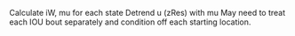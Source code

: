 Calculate iW, mu for each state
Detrend u (zRes) with mu
May need to treat each IOU bout separately and condition off each starting location.

